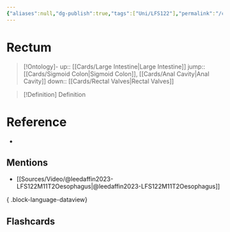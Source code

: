 ```yaml
---
{"aliases":null,"dg-publish":true,"tags":["Uni/LFS122"],"permalink":"/cards/rectum/","dgPassFrontmatter":true}
---
```


# Rectum

> [!Ontology]-
> up:: [[Cards/Large Intestine\|Large Intestine]]
> jump:: [[Cards/Sigmoid Colon\|Sigmoid Colon]], [[Cards/Anal Cavity\|Anal Cavity]]
> down:: [[Cards/Rectal Valves\|Rectal Valves]]

> [!Definition] Definition

# Reference

- 

## Mentions

- [[Sources/Video/@leedaffin2023-LFS122M11T2Oesophagus\|@leedaffin2023-LFS122M11T2Oesophagus]]

{ .block-language-dataview}

## Flashcards
